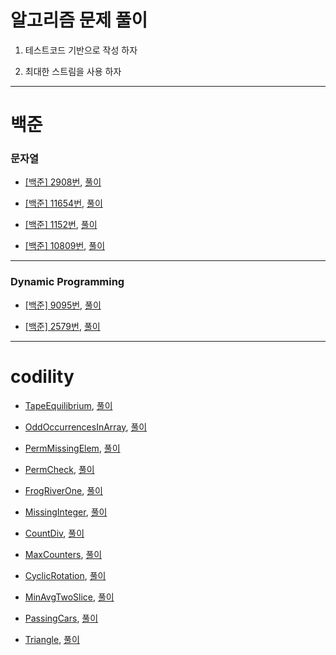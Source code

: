 알고리즘 문제 풀이  
================

1. 테스트코드 기반으로 작성 하자  

2. 최대한 스트림을 사용 하자  

---

백준  
====

### 문자열  

- [[백준] 2908번](https://www.acmicpc.net/problem/2908), [풀이](https://github.com/Hue9010/algorithm/blob/master/src/baekjoon/Num2908.java)  

- [[백준] 11654번](https://www.acmicpc.net/problem/11654), [풀이](https://github.com/Hue9010/algorithm/blob/master/src/baekjoon/Num11654.java)

- [[백준] 1152번](https://www.acmicpc.net/problem/1152), [풀이](https://github.com/Hue9010/algorithm/blob/master/src/baekjoon/Num1152.java)

- [[백준] 10809번](https://www.acmicpc.net/problem/10809), [풀이](https://github.com/Hue9010/algorithm/blob/master/src/baekjoon/Num10809.java)

---

### Dynamic Programming  

- [[백준] 9095번](https://www.acmicpc.net/problem/9095), [풀이](https://github.com/Hue9010/algorithm/blob/master/src/baekjoon/Num9095.java)

- [[백준] 2579번](https://www.acmicpc.net/problem/2579), [풀이](https://github.com/Hue9010/algorithm/blob/master/src/baekjoon/Num2579.java)

---

codility  
=============

- [TapeEquilibrium](https://app.codility.com/programmers/lessons/3-time_complexity/tape_equilibrium/), [풀이](https://github.com/Hue9010/algorithm/blob/master/src/codility/TapeEquilibrium.java)  
	
- [OddOccurrencesInArray](https://app.codility.com/programmers/lessons/2-arrays/odd_occurrences_in_array/), [풀이](https://github.com/Hue9010/algorithm/blob/master/src/codility/OddOccurrencesInArray.java)  

- [PermMissingElem](https://app.codility.com/programmers/lessons/3-time_complexity/perm_missing_elem/), [풀이](https://github.com/Hue9010/algorithm/blob/master/src/codility/PermMissingElem.java)  

- [PermCheck](https://app.codility.com/programmers/lessons/4-counting_elements/perm_check/), [풀이](https://github.com/Hue9010/algorithm/blob/master/src/codility/PermCheck.java)  

- [FrogRiverOne](https://app.codility.com/programmers/lessons/4-counting_elements/frog_river_one/), [풀이](https://github.com/Hue9010/algorithm/blob/master/src/codility/FrogRiverOne.java)  

- [MissingInteger](https://app.codility.com/programmers/lessons/4-counting_elements/missing_integer/), [풀이](https://github.com/Hue9010/algorithm/blob/master/src/codility/MissingInteger.java)  

- [CountDiv](https://app.codility.com/programmers/lessons/5-prefix_sums/count_div/), [풀이](https://github.com/Hue9010/algorithm/blob/master/src/codility/CountDiv.java)  

- [MaxCounters](https://app.codility.com/programmers/lessons/4-counting_elements/max_counters/), [풀이](https://github.com/Hue9010/algorithm/blob/master/src/codility/MaxCounters.java)  

- [CyclicRotation](https://app.codility.com/programmers/lessons/2-arrays/cyclic_rotation/), [풀이](https://github.com/Hue9010/algorithm/blob/master/src/codility/CyclicRotation.java)  

- [MinAvgTwoSlice](https://app.codility.com/programmers/lessons/5-prefix_sums/min_avg_two_slice/), [풀이](https://github.com/Hue9010/algorithm/blob/master/src/codility/MinAvgTwoSlice.java)  

- [PassingCars](https://app.codility.com/programmers/lessons/5-prefix_sums/passing_cars/), [풀이](https://github.com/Hue9010/algorithm/blob/master/src/codility/PassingCars.java)  

- [Triangle](https://app.codility.com/programmers/lessons/6-sorting/triangle/), [풀이](https://github.com/Hue9010/algorithm/blob/master/src/codility/Triangle.java)  
